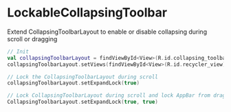 # LockableCollapsingToolbar
Extend CollapsingToolbarLayout to enable or disable collapsing during scroll or dragging

```kotlin
// Init
val collapsingToolbarLayout = findViewById<View>(R.id.collapsing_toolbar_layout) as LockableCollapsingToolbar
collapsingToolbarLayout.setViews(findViewById<View>(R.id.recycler_view), findViewById<View>(R.id.app_bar_layout))

// Lock the CollapsingToolbarLayout during scroll
collapsingToolbarLayout.setExpandLock(true)

// Lock CollapsingToolbarLayout during scroll and lock AppBar from dragging
CollapsingToolbarLayout.setExpandLock(true, true)
```
